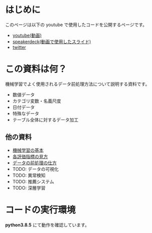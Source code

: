 # はじめに

このページは以下の youtube で使用したコードを公開するページです。

- [youtube(動画)](http://www.youtube.com/channel/UCFy3VBvZBeE9bN0F2sxF8rg?sub_confirmation=1)
- [speakerdeck(動画で使用したスライド)](https://speakerdeck.com/k_study)
- [twitter](https://twitter.com/ks_study_ml)

# この資料は何？

機械学習でよく使用されるデータ前処理方法について説明する資料です。

- 数値データ
- カテゴリ変数・名義尺度
- 日付データ
- 特殊なデータ
- テーブル全体に対するデータ加工

## 他の資料

- [機械学習の基本](https://k-datamining.github.io/dm-book/intro.html#)
- [各評価指標の見方](https://k-datamining.github.io/dm-book-metrics/intro.html)
- [データの前処理の仕方](https://k-datamining.github.io/dm-book-prep/intro.html)
- TODO: データの可視化
- TODO: 異常検知
- TODO: 推薦システム
- TODO: 深層学習

# コードの実行環境

**python3.8.5** にて動作を確認しています。
